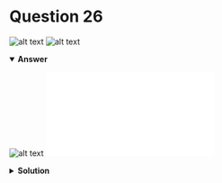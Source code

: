 # Question 26
![alt text](../ques-ref-19-27.png)
![alt text](q26.png)

<details open>
<summary><b>Answer</b></summary>

![alt text](a26.svg)
![alt text](a26.py)
</details>

<details>
<summary><b>Solution</b></summary>

![alt text](s26.png)
</details>
